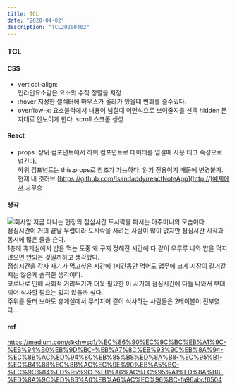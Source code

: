 ```yaml
---
title: TCL
date: "2020-04-02"
description: "TCL20200402"
---
```


### TCL
#### CSS
- vertical-align:   
인라인요소<span>같은 요소의 수직 정렬을 지정  
- :hover
지정한 셀렉터에 마우스가 올라가 있을때 변화를 줄수있다.  
- overflow-x:
요소블럭에서 내용이 넘칠때 어떤식으로 보여줄지를 선택
hidden 문자대로 안보이게 한다.
scroll 스크롤 생성
#### React
- props
 상위 컴포넌트에서 하위 컴포넌트로 데이터를 넘길때 사용 태그 속성으로 넘긴다.  
 하위 컴포넌트는 this.props로 참조가 가능하다. 읽기 전용이기 때문에 변경불가.  
 현재 내 깃허브 [https://github.com/Isandaddy/reactNoteApp](http://)예제에서 공부중

#### 생각
![회사앞](./회사앞.png)
지금 다니는 현장의 점심시간 도시락을 파시는 아주머니의 모습이다.  
점심시간이 거의 끝날 무렵이라 도시락을 사려는 사람이 많이 없지만 점심시간 시작과 동시에 많은 줄을 슨다.  
1층에 휴게실에서 밥을 먹는 도중 왜 구지 정해진 시간에 다 같이 우루루 나와 밥을 먹지 않으면 안되는 것일까하고 생각했다.  
점심시간을 각자 자기가 먹고싶은 시간에 1시간동안 먹어도 업무에 크게 지장이 갈거같지는 않은게 솔직한 생각이다.  
코로나로 인해 사회적 거리두기가 더욱 필요한 이 시기에 점심시간에 다들 나와서 부대끼며 식사할 필요는 없지 않을까 싶다.  
주위를 둘러 보아도 휴게실에서 무리지어 같이 식사하는 사람들은 2테이블이 전부였다...  

#### ref
https://medium.com/@khwsc1/%EC%86%90%EC%9C%BC%EB%A1%9C-%EB%94%B0%EB%9D%BC-%EB%A7%8C%EB%93%9C%EB%8A%94-%EC%8B%AC%ED%94%8C%EB%85%B8%ED%8A%B8-%EC%95%B1-%EC%B4%88%EC%8B%AC%EC%9E%90%EB%A5%BC-%EC%9C%84%ED%95%9C-%EB%A6%AC%EC%95%A1%ED%8A%B8-%ED%8A%9C%ED%86%A0%EB%A6%AC%EC%96%BC-fa96abcf6504